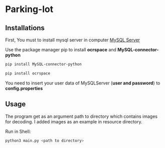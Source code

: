 # Parking-lot

## Installations
First, You must to install mysql server in computer
[MySQL Server](https://dev.mysql.com/downloads/mysql/)


Use the package manager pip to install **ocrspace** and **MySQL-connector-python**
```bash
pip install MySQL-connector-python
```
```bash
pip install ocrspace
```

You need to insert your user data of MySQLServer (**user and password**) to **config.properties**

## Usage

The program get as an argument path to directory which contains images for
decoding.
I added images as an example in resource directory.

Run in Shell:
```bash
python3 main.py <path to directory> 
```
